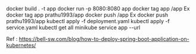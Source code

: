 docker build . -t app
docker run -p 8080:8080 app
docker tag app <docker-id>/app    Ex docker tag app prathu1993/app 
docker push <docker-id>/app       Ex docker push prathu1993/app
kubectl apply -f deployment.yaml
kubectl apply -f service.yaml
kubectl get all
minikube service app --url


Ref : https://bell-sw.com/blog/how-to-deploy-spring-boot-application-on-kubernetes/